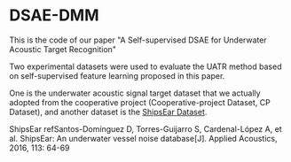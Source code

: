 # DSAE-DMM

This is the code of our paper "A Self-supervised DSAE for Underwater Acoustic Target Recognition"

Two experimental datasets were used to evaluate the UATR method based on self-supervised feature learning proposed in this paper.

One is the underwater acoustic signal target dataset that we actually adopted from the cooperative project (Cooperative-project Dataset, CP Dataset), and another dataset is the [ShipsEar Dataset](https://www.sciencedirect.com/science/article/abs/pii/S0003682X16301566).

ShipsEar refSantos-Domínguez D, Torres-Guijarro S, Cardenal-López A, et al. ShipsEar: An underwater vessel noise database[J]. Applied Acoustics, 2016, 113: 64-69

